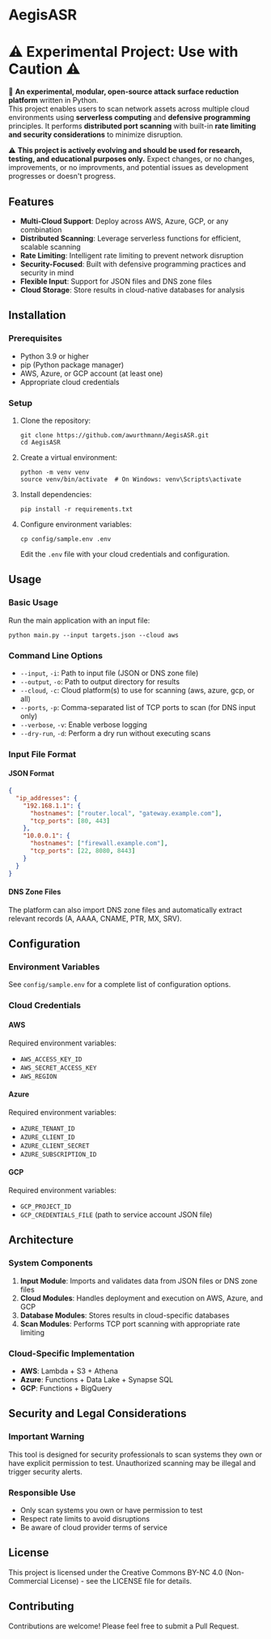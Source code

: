 # AegisASR

# ⚠️ Experimental Project: Use with Caution ⚠️

🚀 **An experimental, modular, open-source attack surface reduction platform** written in Python.  
This project enables users to scan network assets across multiple cloud environments using **serverless computing** and **defensive programming** principles. It performs **distributed port scanning** with built-in **rate limiting and security considerations** to minimize disruption.  

⚠️ **This project is actively evolving and should be used for research, testing, and educational purposes only.** Expect changes, or no changes, improvements, or no improvments, and potential issues as development progresses or doesn't progress.

## Features

- **Multi-Cloud Support**: Deploy across AWS, Azure, GCP, or any combination
- **Distributed Scanning**: Leverage serverless functions for efficient, scalable scanning
- **Rate Limiting**: Intelligent rate limiting to prevent network disruption
- **Security-Focused**: Built with defensive programming practices and security in mind
- **Flexible Input**: Support for JSON files and DNS zone files
- **Cloud Storage**: Store results in cloud-native databases for analysis

## Installation

### Prerequisites

- Python 3.9 or higher
- pip (Python package manager)
- AWS, Azure, or GCP account (at least one)
- Appropriate cloud credentials

### Setup

1. Clone the repository:
   ```
   git clone https://github.com/awurthmann/AegisASR.git
   cd AegisASR
   ```

2. Create a virtual environment:
   ```
   python -m venv venv
   source venv/bin/activate  # On Windows: venv\Scripts\activate
   ```

3. Install dependencies:
   ```
   pip install -r requirements.txt
   ```

4. Configure environment variables:
   ```
   cp config/sample.env .env
   ```
   Edit the `.env` file with your cloud credentials and configuration.

## Usage

### Basic Usage

Run the main application with an input file:

```
python main.py --input targets.json --cloud aws
```

### Command Line Options

- `--input`, `-i`: Path to input file (JSON or DNS zone file)
- `--output`, `-o`: Path to output directory for results
- `--cloud`, `-c`: Cloud platform(s) to use for scanning (aws, azure, gcp, or all)
- `--ports`, `-p`: Comma-separated list of TCP ports to scan (for DNS input only)
- `--verbose`, `-v`: Enable verbose logging
- `--dry-run`, `-d`: Perform a dry run without executing scans

### Input File Format

#### JSON Format

```json
{
  "ip_addresses": {
    "192.168.1.1": {
      "hostnames": ["router.local", "gateway.example.com"],
      "tcp_ports": [80, 443]
    },
    "10.0.0.1": {
      "hostnames": ["firewall.example.com"],
      "tcp_ports": [22, 8080, 8443]
    }
  }
}
```

#### DNS Zone Files

The platform can also import DNS zone files and automatically extract relevant records (A, AAAA, CNAME, PTR, MX, SRV).

## Configuration

### Environment Variables

See `config/sample.env` for a complete list of configuration options.

### Cloud Credentials

#### AWS

Required environment variables:
- `AWS_ACCESS_KEY_ID`
- `AWS_SECRET_ACCESS_KEY`
- `AWS_REGION`

#### Azure

Required environment variables:
- `AZURE_TENANT_ID`
- `AZURE_CLIENT_ID`
- `AZURE_CLIENT_SECRET`
- `AZURE_SUBSCRIPTION_ID`

#### GCP

Required environment variables:
- `GCP_PROJECT_ID`
- `GCP_CREDENTIALS_FILE` (path to service account JSON file)

## Architecture

### System Components

1. **Input Module**: Imports and validates data from JSON files or DNS zone files
2. **Cloud Modules**: Handles deployment and execution on AWS, Azure, and GCP
3. **Database Modules**: Stores results in cloud-specific databases
4. **Scan Modules**: Performs TCP port scanning with appropriate rate limiting

### Cloud-Specific Implementation

- **AWS**: Lambda + S3 + Athena
- **Azure**: Functions + Data Lake + Synapse SQL
- **GCP**: Functions + BigQuery

## Security and Legal Considerations

### Important Warning

This tool is designed for security professionals to scan systems they own or have explicit permission to test. Unauthorized scanning may be illegal and trigger security alerts.

### Responsible Use

- Only scan systems you own or have permission to test
- Respect rate limits to avoid disruptions
- Be aware of cloud provider terms of service

## License

This project is licensed under the Creative Commons BY-NC 4.0 (Non-Commercial License) - see the LICENSE file for details.

## Contributing

Contributions are welcome! Please feel free to submit a Pull Request.
